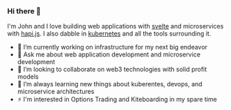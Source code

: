### Hi there 👋

I'm John and I love building web applications with [svelte](https://svelte.dev/) and microservices with [hapi.js](https://hapi.dev/). I also dabble in [kubernetes](https://kubernetes.io/) and all the tools surrounding it. 

- 🔭 I’m currently working on infrastructure for my next big endeavor
- 💬 Ask me about web application development and microservice development
- 👯 I’m looking to collaborate on web3 technologies with solid profit models
- 🌱 I’m always learning new things about kuberentes, devops, and microservice architectures
- ⚡ I'm interested in Options Trading and Kiteboarding in my spare time




<!--
**jmcudd/jmcudd** is a ✨ _special_ ✨ repository because its `README.md` (this file) appears on your GitHub profile.

Here are some ideas to get you started:

- 🔭 I’m currently working on ...
- 🌱 I’m currently learning ...
- 👯 I’m looking to collaborate on ...
- 🤔 I’m looking for help with ...
- 💬 Ask me about ...
- 📫 How to reach me: ...
- 😄 Pronouns: ...
- ⚡ Fun fact: ...
-->
